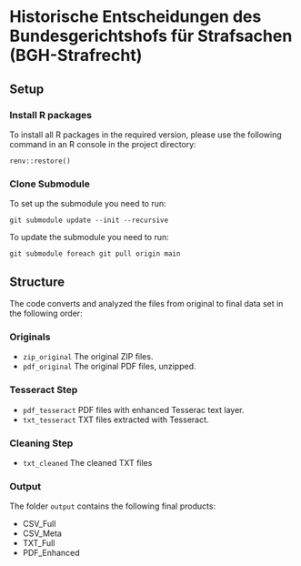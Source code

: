 # Historische Entscheidungen des Bundesgerichtshofs für Strafsachen (BGH-Strafrecht)



## Setup

### Install R packages

To install all R packages in the required version, please use the following command in an R console in the project directory:

```
renv::restore()
```

### Clone Submodule

To set up the submodule you need to run:

```
git submodule update --init --recursive
```


To update the submodule you need to run: 

```
git submodule foreach git pull origin main
```


## Structure

The code converts and analyzed the files from original to final data set in the following order:

### Originals

- `zip_original` The original ZIP files.
- `pdf_original` The original PDF files, unzipped.

### Tesseract Step

- `pdf_tesseract` PDF files with enhanced Tesserac text layer.
- `txt_tesseract` TXT files extracted with Tesseract.

### Cleaning Step

- `txt_cleaned` The cleaned TXT files

### Output

The folder `output` contains the following final products:

- CSV_Full
- CSV_Meta
- TXT_Full
- PDF_Enhanced
